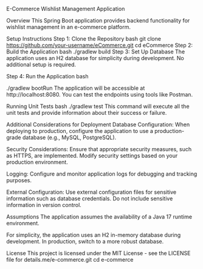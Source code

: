E-Commerce Wishlist Management Application

Overview
This Spring Boot application provides backend functionality for wishlist management in an e-commerce platform.

Setup Instructions
Step 1: Clone the Repository
bash
git clone https://github.com/your-username/eCommerce.git
cd eCommerce
Step 2: Build the Application
bash
./gradlew build
Step 3: Set Up Database
The application uses an H2 database for simplicity during development. No additional setup is required.

Step 4: Run the Application
bash

./gradlew bootRun
The application will be accessible at http://localhost:8080. You can test the endpoints using tools like Postman.

Running Unit Tests
bash
./gradlew test
This command will execute all the unit tests and provide information about their success or failure.

Additional Considerations for Deployment
Database Configuration: When deploying to production, configure the application to use a production-grade database (e.g., MySQL, PostgreSQL).

Security Considerations: Ensure that appropriate security measures, such as HTTPS, are implemented. Modify security settings based on your production environment.

Logging: Configure and monitor application logs for debugging and tracking purposes.

External Configuration: Use external configuration files for sensitive information such as database credentials. Do not include sensitive information in version control.

Assumptions
The application assumes the availability of a Java 17 runtime environment.

For simplicity, the application uses an H2 in-memory database during development. In production, switch to a more robust database.

License
This project is licensed under the MIT License - see the LICENSE file for details.me/e-commerce.git
cd e-commerce
